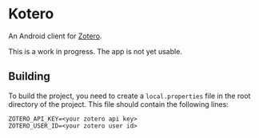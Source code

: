 # Kotero

An Android client for [Zotero](https://www.zotero.org/).

This is a work in progress. The app is not yet usable.

## Building

To build the project, you need to create a `local.properties` file in the root directory of the project. This file should contain the following lines:

```
ZOTERO_API_KEY=<your zotero api key>
ZOTERO_USER_ID=<your zotero user id>
```
